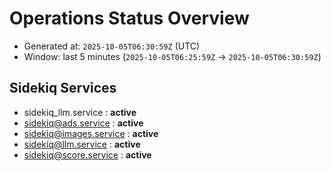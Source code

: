 # Operations Status Overview

- Generated at: `2025-10-05T06:30:59Z` (UTC)
- Window: last 5 minutes (`2025-10-05T06:25:59Z` → `2025-10-05T06:30:59Z`)

## Sidekiq Services
- sidekiq_llm.service : **active**
- sidekiq@ads.service : **active**
- sidekiq@images.service : **active**
- sidekiq@llm.service : **active**
- sidekiq@score.service : **active**

